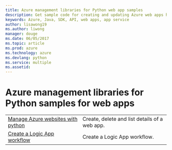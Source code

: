```yaml
---
title: Azure management libraries for Python web app samples
description: Get sample code for creating and updating Azure web apps hosted in App Service using the Azure management libraries for Python
keywords: Azure, Java, SDK, API, web apps, app service
author: lisawong19  
ms.author: liwong
manager: douge
ms.date: 06/05/2017
ms.topic: article
ms.prod: azure
ms.technology: azure
ms.devlang: python
ms.service: multiple
ms.assetid: 
---
```


# Azure management libraries for Python samples for web apps

|||
|---|---|
| [Manage Azure websites with python][1] | Create, delete and list details of a web app. |
| [Create a Logic App workflow][2] | Create a Logic App workflow. |

[1]: https://azure.microsoft.com/resources/samples/app-service-web-python-manage
[2]: python-sdk-azure-samples-logic-app-workflow.md


